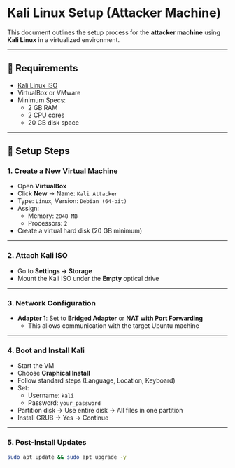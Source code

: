 # Kali Linux Setup (Attacker Machine)

This document outlines the setup process for the **attacker machine** using **Kali Linux** in a virtualized environment.

---

## 🧰 Requirements

- [Kali Linux ISO](https://www.kali.org/get-kali/)
- VirtualBox or VMware
- Minimum Specs:
  - 2 GB RAM
  - 2 CPU cores
  - 20 GB disk space

---

## 🔧 Setup Steps

### 1. Create a New Virtual Machine

- Open **VirtualBox**
- Click **New** → Name: `Kali Attacker`
- Type: `Linux`, Version: `Debian (64-bit)`
- Assign:
  - Memory: `2048 MB`
  - Processors: `2`
- Create a virtual hard disk (20 GB minimum)

---

### 2. Attach Kali ISO

- Go to **Settings → Storage**
- Mount the Kali ISO under the **Empty** optical drive

---

### 3. Network Configuration

- **Adapter 1**: Set to **Bridged Adapter** or **NAT with Port Forwarding**
  - This allows communication with the target Ubuntu machine

---

### 4. Boot and Install Kali

- Start the VM
- Choose **Graphical Install**
- Follow standard steps (Language, Location, Keyboard)
- Set:
  - Username: `kali`
  - Password: `your_password`
- Partition disk → Use entire disk → All files in one partition
- Install GRUB → Yes → Continue

---

### 5. Post-Install Updates

```bash
sudo apt update && sudo apt upgrade -y
